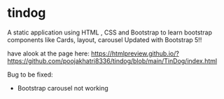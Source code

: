 # tindog

A static application using HTML , CSS and Bootstrap to learn bootstrap components like Cards, layout, carousel
Updated with Bootstrap 5!!

have alook at the page here: https://htmlpreview.github.io/?https://github.com/poojakhatri8336/tindog/blob/main/TinDog/index.html 

Bug to be fixed:
- Bootstrap carousel not working
